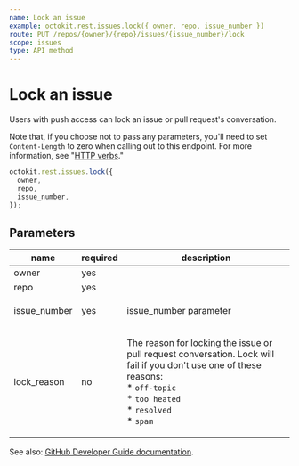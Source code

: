 ```yaml
---
name: Lock an issue
example: octokit.rest.issues.lock({ owner, repo, issue_number })
route: PUT /repos/{owner}/{repo}/issues/{issue_number}/lock
scope: issues
type: API method
---
```


# Lock an issue

Users with push access can lock an issue or pull request's conversation.

Note that, if you choose not to pass any parameters, you'll need to set `Content-Length` to zero when calling out to this endpoint. For more information, see "[HTTP verbs](https://docs.github.com/rest/overview/resources-in-the-rest-api#http-verbs)."

```js
octokit.rest.issues.lock({
  owner,
  repo,
  issue_number,
});
```

## Parameters

<table>
  <thead>
    <tr>
      <th>name</th>
      <th>required</th>
      <th>description</th>
    </tr>
  </thead>
  <tbody>
    <tr><td>owner</td><td>yes</td><td>

</td></tr>
<tr><td>repo</td><td>yes</td><td>

</td></tr>
<tr><td>issue_number</td><td>yes</td><td>

issue_number parameter

</td></tr>
<tr><td>lock_reason</td><td>no</td><td>

The reason for locking the issue or pull request conversation. Lock will fail if you don't use one of these reasons:  
\* `off-topic`  
\* `too heated`  
\* `resolved`  
\* `spam`

</td></tr>
  </tbody>
</table>

See also: [GitHub Developer Guide documentation](https://docs.github.com/rest/reference/issues/#lock-an-issue).
